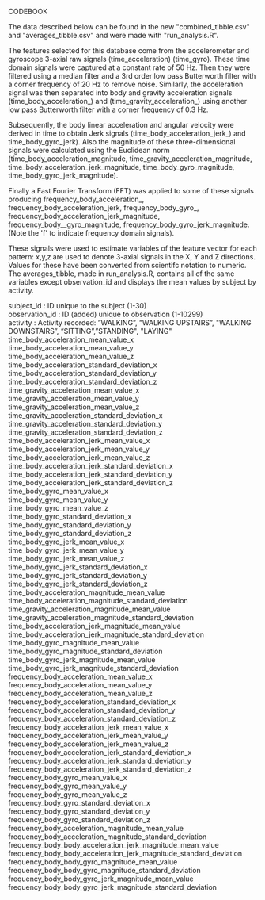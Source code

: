 CODEBOOK

The data described below can be found in the new "combined_tibble.csv" and "averages_tibble.csv" and were made with "run_analysis.R".

The features selected for this database come from the accelerometer and gyroscope 3-axial raw signals (time_acceleration) (time_gyro). These time domain signals were captured at a constant rate of 50 Hz. Then they were filtered using a median filter and a 3rd order low pass Butterworth filter with a corner frequency of 20 Hz to remove noise. Similarly, the acceleration signal was then separated into body and gravity acceleration signals (time_body_acceleration_)<xyz> and (time_gravity_acceleration_)<xyz> using another low pass Butterworth filter with a corner frequency of 0.3 Hz. 

Subsequently, the body linear acceleration and angular velocity were derived in time to obtain Jerk signals (time_body_acceleration_jerk_)<xyz> and time_body_gyro_jerk)<xyz>. Also the magnitude of these three-dimensional signals were calculated using the Euclidean norm (time_body_acceleration_magnitude, time_gravity_acceleration_magnitude, time_body_acceleration_jerk_magnitude, time_body_gyro_magnitude, time_body_gyro_jerk_magnitude). 

Finally a Fast Fourier Transform (FFT) was applied to some of these signals producing frequency_body_acceleration_<xyz>, frequency_body_acceleration_jerk<xyz>, frequency_body_gyro_<xyz>, frequency_body_acceleration_jerk_magnitude, frequency_body__gyro_magnitude, frequency_body_gyro_jerk_magnitude. (Note the 'f' to indicate frequency domain signals). 

These signals were used to estimate variables of the feature vector for each pattern: x,y,z are used to denote 3-axial signals in the X, Y and Z directions.
Values for these have been converted from scientifc notation to numeric. The averages_tibble, made in run_analysis.R, contains all of the same variables except observation_id and displays the mean values by subject by activity.

 subject_id : ID unique to the subject (1-30)                                                     
 observation_id : ID (added) unique to observation (1-10299)                                                   
 activity : Activity recorded: ”WALKING”, ”WALKING UPSTAIRS”, "WALKING DOWNSTAIRS”, “SITTING”,”STANDING", "LAYING"         time_body_acceleration_mean_value_x                               
 time_body_acceleration_mean_value_y                               
 time_body_acceleration_mean_value_z                               
 time_body_acceleration_standard_deviation_x                       
 time_body_acceleration_standard_deviation_y                       
 time_body_acceleration_standard_deviation_z                       
 time_gravity_acceleration_mean_value_x                            
 time_gravity_acceleration_mean_value_y                            
 time_gravity_acceleration_mean_value_z                            
 time_gravity_acceleration_standard_deviation_x                    
 time_gravity_acceleration_standard_deviation_y                    
 time_gravity_acceleration_standard_deviation_z                    
 time_body_acceleration_jerk_mean_value_x                          
 time_body_acceleration_jerk_mean_value_y                          
 time_body_acceleration_jerk_mean_value_z                          
 time_body_acceleration_jerk_standard_deviation_x                  
 time_body_acceleration_jerk_standard_deviation_y                  
 time_body_acceleration_jerk_standard_deviation_z                  
 time_body_gyro_mean_value_x                                       
 time_body_gyro_mean_value_y                                       
 time_body_gyro_mean_value_z                                       
 time_body_gyro_standard_deviation_x                               
 time_body_gyro_standard_deviation_y                               
 time_body_gyro_standard_deviation_z                               
 time_body_gyro_jerk_mean_value_x                                  
 time_body_gyro_jerk_mean_value_y                                  
 time_body_gyro_jerk_mean_value_z                                  
 time_body_gyro_jerk_standard_deviation_x                          
 time_body_gyro_jerk_standard_deviation_y                          
 time_body_gyro_jerk_standard_deviation_z                          
 time_body_acceleration_magnitude_mean_value                       
 time_body_acceleration_magnitude_standard_deviation               
 time_gravity_acceleration_magnitude_mean_value                    
 time_gravity_acceleration_magnitude_standard_deviation            
 time_body_acceleration_jerk_magnitude_mean_value                  
 time_body_acceleration_jerk_magnitude_standard_deviation          
 time_body_gyro_magnitude_mean_value                               
 time_body_gyro_magnitude_standard_deviation                       
 time_body_gyro_jerk_magnitude_mean_value                          
 time_body_gyro_jerk_magnitude_standard_deviation                  
 frequency_body_acceleration_mean_value_x                          
 frequency_body_acceleration_mean_value_y                          
 frequency_body_acceleration_mean_value_z                          
 frequency_body_acceleration_standard_deviation_x                  
 frequency_body_acceleration_standard_deviation_y                  
 frequency_body_acceleration_standard_deviation_z                  
 frequency_body_acceleration_jerk_mean_value_x                     
 frequency_body_acceleration_jerk_mean_value_y                     
 frequency_body_acceleration_jerk_mean_value_z                     
 frequency_body_acceleration_jerk_standard_deviation_x             
 frequency_body_acceleration_jerk_standard_deviation_y             
 frequency_body_acceleration_jerk_standard_deviation_z             
 frequency_body_gyro_mean_value_x                                  
 frequency_body_gyro_mean_value_y                                  
 frequency_body_gyro_mean_value_z                                  
 frequency_body_gyro_standard_deviation_x                          
 frequency_body_gyro_standard_deviation_y                          
 frequency_body_gyro_standard_deviation_z                          
 frequency_body_acceleration_magnitude_mean_value                  
 frequency_body_acceleration_magnitude_standard_deviation          
 frequency_body_body_acceleration_jerk_magnitude_mean_value        
 frequency_body_body_acceleration_jerk_magnitude_standard_deviation
 frequency_body_body_gyro_magnitude_mean_value                     
 frequency_body_body_gyro_magnitude_standard_deviation             
 frequency_body_body_gyro_jerk_magnitude_mean_value                
 frequency_body_body_gyro_jerk_magnitude_standard_deviation     